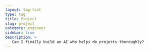 ```yaml
---
layout: tag-list
type: tag
title: Project
slug: project
category: engineer
sidebar: true
description: >
   Can I finally build an AI who helps do projects thoroughly?  
---
```

